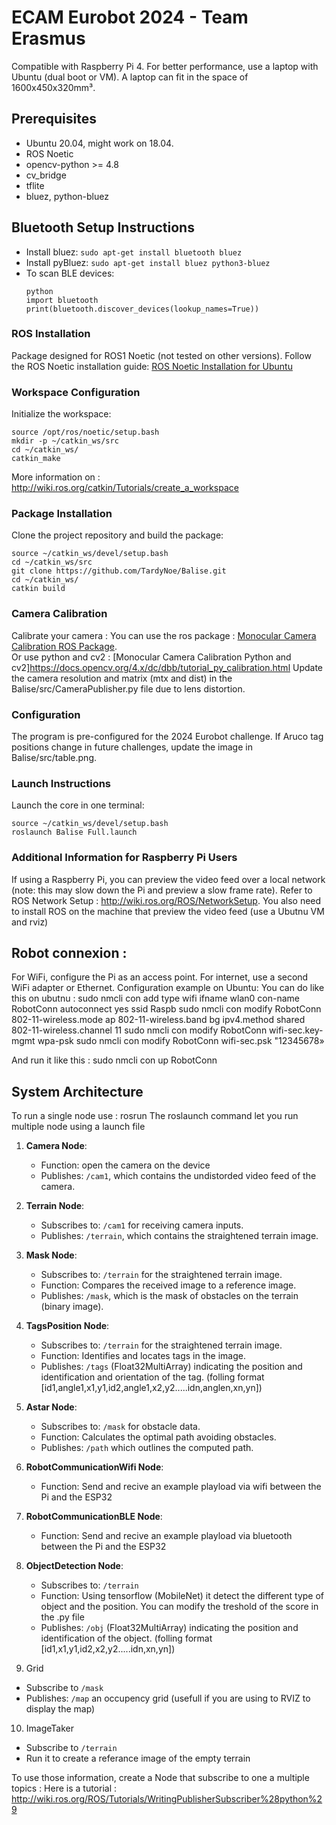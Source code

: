 # ECAM Eurobot 2024 - Team Erasmus

Compatible with Raspberry Pi 4. For better performance, use a laptop with Ubuntu (dual boot or VM). A laptop can fit in the space of 1600x450x320mm³.

## Prerequisites
* Ubuntu 20.04, might work on 18.04. 
* ROS Noetic
* opencv-python >= 4.8
* cv_bridge
* tflite
* bluez, python-bluez

## Bluetooth Setup Instructions
- Install bluez: `sudo apt-get install bluetooth bluez`
- Install pyBluez: `sudo apt-get install bluez python3-bluez`
- To scan BLE devices: 
  ```
  python
  import bluetooth
  print(bluetooth.discover_devices(lookup_names=True))
  ```


### ROS Installation
Package designed for ROS1 Noetic (not tested on other versions).
Follow the ROS Noetic installation guide: [ROS Noetic Installation for Ubuntu](http://wiki.ros.org/noetic/Installation/Ubuntu)  
### Workspace Configuration
Initialize the workspace:
```
source /opt/ros/noetic/setup.bash
mkdir -p ~/catkin_ws/src
cd ~/catkin_ws/
catkin_make
```
More information on : http://wiki.ros.org/catkin/Tutorials/create_a_workspace

### Package Installation
Clone the project repository and build the package:
```
source ~/catkin_ws/devel/setup.bash
cd ~/catkin_ws/src
git clone https://github.com/TardyNoe/Balise.git
cd ~/catkin_ws/
catkin build
```
### Camera Calibration
Calibrate your camera : You can use the ros package : [Monocular Camera Calibration ROS Package](http://wiki.ros.org/camera_calibration/Tutorials/MonocularCalibration).  
Or use python and cv2 : [Monocular Camera Calibration Python and cv2]https://docs.opencv.org/4.x/dc/dbb/tutorial_py_calibration.html
Update the camera resolution and matrix (mtx and dist) in the Balise/src/CameraPublisher.py file due to lens distortion.

### Configuration
The program is pre-configured for the 2024 Eurobot challenge.
If Aruco tag positions change in future challenges, update the image in Balise/src/table.png.

### Launch Instructions
Launch the core in one terminal:
```
source ~/catkin_ws/devel/setup.bash
roslaunch Balise Full.launch
```

### Additional Information for Raspberry Pi Users
If using a Raspberry Pi, you can preview the video feed over a local network (note: this may slow down the Pi and preview a slow frame rate). 
Refer to ROS Network Setup : http://wiki.ros.org/ROS/NetworkSetup. You also need to install ROS on the machine that preview the video feed (use a Ubutnu VM and rviz)

## Robot connexion :
For WiFi, configure the Pi as an access point. For internet, use a second WiFi adapter or Ethernet.
Configuration example on Ubuntu:
You can do like this on ubutnu :
sudo nmcli con add type wifi ifname wlan0 con-name RobotConn autoconnect yes ssid Raspb
sudo nmcli con modify RobotConn 802-11-wireless.mode ap 802-11-wireless.band bg ipv4.method shared 802-11-wireless.channel 11
sudo nmcli con modify RobotConn wifi-sec.key-mgmt wpa-psk
sudo nmcli con modify RobotConn wifi-sec.psk "12345678»

And run it like this :
sudo nmcli con up RobotConn

## System Architecture
To run a single node use : rosrun <nodename>
The roslaunch command let you run multiple node using a launch file

1. **Camera Node**:
   - Function: open the camera on the device
   - Publishes: `/cam1`, which contains the undistorded video feed of the camera.

2. **Terrain Node**: 
   - Subscribes to: `/cam1` for receiving camera inputs.
   - Publishes: `/terrain`, which contains the straightened terrain image.

3. **Mask Node**: 
   - Subscribes to: `/terrain` for the straightened terrain image.
   - Function: Compares the received image to a reference image.
   - Publishes: `/mask`, which is the mask of obstacles on the terrain (binary image).

4. **TagsPosition Node**: 
   - Subscribes to: `/terrain` for the straightened terrain image.
   - Function: Identifies and locates tags in the image.
   - Publishes: `/tags` (Float32MultiArray) indicating the position and identification and orientation of the tag. (folling format [id1,angle1,x1,y1,id2,angle1,x2,y2.....idn,anglen,xn,yn])

5. **Astar Node**: 
   - Subscribes to: `/mask` for obstacle data.
   - Function: Calculates the optimal path avoiding obstacles.
   - Publishes: `/path` which outlines the computed path.

6. **RobotCommunicationWifi Node**: 
   - Function: Send and recive an example playload via wifi between the Pi and the ESP32

7. **RobotCommunicationBLE Node**: 
   - Function: Send and recive an example playload via bluetooth between the Pi and the ESP32

8. **ObjectDetection Node**: 
   - Subscribes to: `/terrain`
   - Function: Using tensorflow (MobileNet) it detect the different type of object and the position. You can modify the treshold of the score in the .py file
   - Publishes: `/obj` (Float32MultiArray) indicating the position and identification of the object. (folling format [id1,x1,y1,id2,x2,y2.....idn,xn,yn])

9. Grid
  - Subscribe to `/mask`
  - Publishes: `/map` an occupency grid (usefull if you are using to RVIZ to display the map)

10. ImageTaker
  - Subscribe to `/terrain`
  - Run it to create a referance image of the empty terrain

To use those information, create a Node that subscribe to one a multiple topics : 
Here is a tutorial : http://wiki.ros.org/ROS/Tutorials/WritingPublisherSubscriber%28python%29


